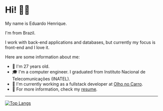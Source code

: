 # Hi! 👋🏻

My name is Eduardo Henrique.

I'm from Brazil.

I work with back-end applications and databases, but currently my focus is front-end and I love it.

Here are some information about me:

- 🧔 I'm 27 years old.
- 🎓 I'm a computer engineer. I graduated from Instituto Nacional de Telecomunicações (INATEL).
- 💼 I'm currently working as a fullstack developer at [Olho no Carro](https://www.olhonocarro.com.br/).
- 📄 For more information, check my [resume](https://eduardorotundaro.github.io/resume/).

---

[![Top Langs](https://github-readme-stats.vercel.app/api/top-langs/?username=EduardoRotundaro&title_color=23c4ff&text_color=c8d5e5&bg_color=131313&hide_border=true)](https://github.com/EduardoRotundaro/)
